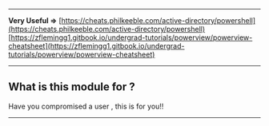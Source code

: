 - - -
 **Very Useful ⇒** 
 [https://cheats.philkeeble.com/active-directory/powershell](https://cheats.philkeeble.com/active-directory/powershell)
 [https://zflemingg1.gitbook.io/undergrad-tutorials/powerview/powerview-cheatsheet](https://zflemingg1.gitbook.io/undergrad-tutorials/powerview/powerview-cheatsheet)
- - -
## What is this module for ? 

Have you compromised a user , this is for you!!

- - -
 
